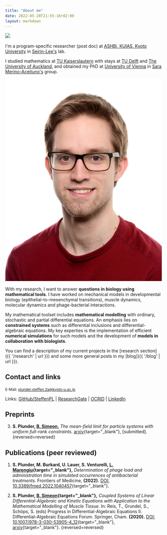 ```yaml
---
title: "About me"
date: 2022-05-28T21:55:16+02:00
layout: markdown
---
```



<div class="sm:float-right sm:max-w-[12em] sm:ml-2 md:flex hidden drop-shadow-xl">

![](/steffen_red.jpg)
</div>

I'm a program-specific researcher (post doc) at [ASHBi, KUIAS, Kyoto University](https://ashbi.kyoto-u.ac.jp/) in [Seirin-Lee's](https://sites.google.com/site/seirin711lee/home) lab.

I studied mathematics at [TU Kaiserslautern](https://www.mathematik.uni-kl.de/en/) with stays at [TU Delft](https://www.tudelft.nl/en/eemcs/the-faculty/departments/applied-mathematics) and [The University of Auckland](https://www.auckland.ac.nz/en/science/about-the-faculty/department-of-mathematics.html),
and obtained my PhD at [University of Vienna](https://mathematik.univie.ac.at/en/research/biomathematics-and-dynamical-systems/) in [Sara Merino-Aceituno's](https://sites.google.com/view/saramerinoaceituno/about) group.


<div class="container md:hidden drop-shadow-xl">
<img class="mx-auto max-w-[12em]" src="./steffen_red.jpg">
</div>

With my research, I want to answer **questions in biology using mathematical tools**. I have worked on mechanical models in developmental biology (epithelial-to-mesenchymal transitions), muscle dynamics, molecular dynamics and phage-bacterial interactions.

My mathematical toolset includes **mathematical modelling** with ordinary, stochastic and partial differential equations. An emphasis lies on **constrained systems** such as differential inclusions and differential-algebraic equations. My key experties is the implementation of efficient **numerical simulations** for such models and the development of **models in collaboration with biologists**.

You can find a description of my current projects in the [research section]({{ '/research' | url }}) and some more general posts in my [blog]({{ '/blog' | url }}).

## Contact and links

<small>
<!--Office 03.125, Faculty of Mathematics, Oskar-Morgenstern-Platz 1, Vienna.<br>-->
E-Mail: <a href="mailto:plunder.steffen.2a@kyoto-u.ac.jp">plunder.steffen.2a@kyoto-u.ac.jp</a>
</small>

Links: [GitHub/SteffenPL](https://github.com/SteffenPL) | [ResearchGate](https://www.researchgate.net/profile/Steffen-Plunder) | [OCRID](https://orcid.org/0000-0002-3371-3790) | [LinkedIn](https://at.linkedin.com/in/steffen-plunder)

## Preprints

3. **S. Plunder, [B. Simeon](https://www.mathematik.uni-kl.de/en/das/people/head/simeon),** _The mean-field limit for particle systems with uniform full-rank constraints._ [arxiv](https://arxiv.org/abs/2203.07249){target="_blank"}, [submitted].
{reversed=reversed}

## Publications (peer reviewed)


1. **S. Plunder, M. Burkard, U. Lauer, S. Venturelli, [L. Marongiu](https://www.researchgate.net/profile/Luigi-Marongiu){target="_blank"},** _Determination of phage load and administration time in simulated occurrences of antibacterial treatments._ Frontiers of Medicine, **(2022).** [DOI: 10.3389/fmed.2022.1040457](https://doi.org/10.3389/fmed.2022.1040457){target="_blank"}.

2. **S. Plunder, [B. Simeon](https://www.mathematik.uni-kl.de/en/das/people/head/simeon){target="_blank"},** _Coupled Systems of Linear Differential-Algebraic and Kinetic Equations with Application to the Mathematical Modelling of Muscle Tissue._
In: Reis, T., Grundel, S., Schöps, S. (eds) Progress in Differential-Algebraic Equations II. Differential-Algebraic Equations Forum. Springer, Cham. **(2020).** [DOI: 10.1007/978-3-030-53905-4_12](https://doi.org/10.1007/978-3-030-53905-4_12){target="_blank"}, [arxiv](https://arxiv.org/abs/1911.05468){target="_blank"}.
{reversed=reversed}